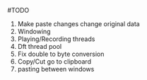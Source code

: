 #TODO

1. Make paste changes change original data
2. Windowing
3. Playing/Recording threads
4. Dft thread pool
5. Fix double to byte conversion
6. Copy/Cut go to clipboard
7. pasting between windows
